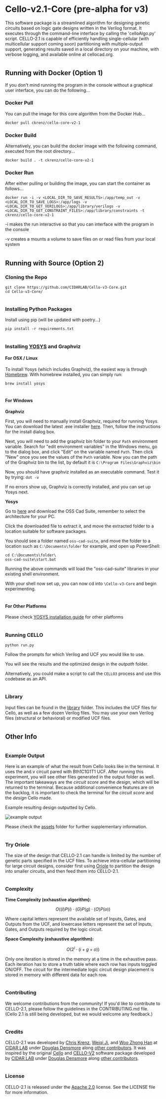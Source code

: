 # Cello-v2.1-Core (pre-alpha for v3)
This software package is a streamlined algorithm for designing genetic circuits based on logic gate designs written in the Verilog format. It executes through the command-line interface by calling the 'celloAlgo.py' script. CELLO-2.1 is capable of efficiently handling single-cellular (with multicellular support coming soon) partitioning with multiple-output support, generating results saved in a local directory on your machine, with verbose logging, and available online at cellocad.org.


#
## Running with Docker (Option 1)
If you don't mind running the program in the console without a graphical user interface, you can do the following...

### Docker Pull
You can pull the image for this core algorithm from the Docker Hub...
```
docker pull ckrenz/cello-core-v2-1
```

### Docker Build
Alternatively, you can build the docker image with the following command, executed from the root directory...
```
docker build . -t ckrenz/cello-core-v2-1
```

### Docker Run
After either pulling or building the image, you can start the container as follows...
```
docker run -i -v <LOCAL_DIR_TO_SAVE_RESULTS>:/app/temp_out -v <LOCAL_DIR_TO_SAVE_LOGS>:/app/logs -v <LOCAL_DIR_TO_GET_VERILOGS>:/app/library/verilogs -v <LOCAL_DIR_TO_GET_CONSTRAINT_FILES>:/app/library/constraints -t ckrenz/cello-core-v2-1
```
-i makes the run interactive so that you can interface with the program in the console

-v creates a mounts a volume to save files on or read files from your local system


#
## Running with Source (Option 2)

### Cloning the Repo
```
git clone https://github.com/CIDARLAB/Cello-v3-Core.git
cd Cello-v3-Core/
```

#
### Installing Python Packages
Install using pip (will be updated with poetry...)
```
pip install -r requirements.txt
```

#
### Installing [YOSYS](https://yosyshq.net/yosys/download.html) and Graphviz
#### For OSX / Linux
To install Yosys (which includes Graphviz), the easiest way is through [Homebrew](https://brew.sh). With homebrew installed, you can simply run:
```
brew install yosys
```

#
#### For Windows
**Graphviz**

First, you will need to manually install Graphviz, required for running Yosys. You can download the latest .exe installer [here](https://www.graphviz.org/download/). Then, follow the instructions for the install dialog box.

Next, you will need to add the graphviz bin folder to your ```Path``` environment variable. Search for "edit environment variables" in the Windows menu, go to the dialog box, and click "Edit" on the variable named ```Path```. Then click "New" once you see the values of the ```Path``` variable. Now you can the path of the Graphviz bin to the list, by default it is ```C:\Program Files\Graphviz\bin```

Now, you should have graphviz installed as an executable command. Test it by trying: ```dot -v```

If no errors show up, Graphviz is correctly installed, and you can set up Yosys next.

**Yosys**

Go to [here](https://github.com/YosysHQ/oss-cad-suite-build/releases/tag/2023-06-16) and download the OSS Cad Suite, remember to select the architecture for your PC.

Click the downloaded file to extract it, and move the extracted folder to a location suitable for software packages. 

You should see a folder named ```oss-cad-suite```, and move the folder to a location such as ```C:\Documents\folder``` for example, and open up PowerShell:
```
cd C:\Documents\folder\
oss-cad-suite\start.bat
```

Running the above commands will load the "oss-cad-suite" libraries in your existing shell environment.

With your shell now set up, you can now cd into ```\Cello-v3-Core``` and begin experimenting.

#
#### For Other Platforms
Please check [YOSYS installation guide](https://yosyshq.net/yosys/download.html) for other platforms

#
### Running CELLO
```
python run.py
```
Follow the prompts for which Verilog and UCF you would like to use.

You will see the results and the optimized design in the *outpath* folder.

Alternatively, you could make a script to call the ```CELLO3``` process and use this codebase as an API.

#
### Library
Input files can be found in the [library](/library/) folder. This includes the UCF files for Cello, as well as a few dozen 
Verilog files. You may use your own Verilog files (structural or behavioral) or modified UCF files.


#
## Other Info

#
### Example Output
Here is an example of what the result from Cello looks like in the terminal. 
It uses the and.v circuit pared with Bth1C1G1T1 UCF. 
After running this experiment, you will see other files generated in the output folder as well. 
The important takeaways are the *circuit score* and the *design*, which will be returned to the terminal. 
Because additional convenience features are on the backlog, it is important to check the terminal for the *circuit score* and the *design* Cello made.

Example resulting design outputted by Cello.

![example output](assets/ExampleOutput_Nand+Eco111.png)

Please check the [assets](assets/) folder for further supplementary information.

#
### Try Oriole
The size of the design that CELLO-2.1 can handle is limited by the number of genetic parts specified in the UCF files. To achieve intra-cellular partitioning for large circuit designs, consider first using [Oriole](https://github.com/CIDARLAB/genetic-circuit-partitioning-new.git) to partition the design into smaller circuits, and then feed them into CELLO-2.1. 

#
### Complexity
**Time Complexity (exhaustive algorithm):**

$$
O((I)P(i) \cdot (G)P(g) \cdot (O)P(o))
$$

Where capital letters represent the available set of Inputs, Gates, and Outputs from the UCF, and lowercase letters represent the set of Inputs, Gates, and Outputs required by the logic circuit.

**Space Complexity (exhaustive algorithm):**

$$
O(2^i \cdot (i+g+o))
$$

Only one iteration is stored in the memory at a time in the exhaustive pass. Each iteration has to store a truth table where each row has inputs toggled ON/OFF. The circuit for the intermediate logic circuit design placement is stored in memory with different data for each row.

#
### Contributing
We welcome contributions from the community! If you'd like to contribute to CELLO-2.1, please follow the guidelines in the CONTRIBUTING.md file.
(Cello 2.1 is still being developed, but we would welcome any feedback.)

#
### Credits
CELLO-2.1 was developed by [Chris Krenz](https://github.com/chris-krenz), [Weiqi Ji](https://ginomcfino.github.io), and [Woo Zhong Han](https://github.com/hanwj100) at [CIDAR LAB](https://www.cidarlab.org) under [Douglas Densmore](https://www.cidarlab.org/doug-densmore) along [other contributors](). It was inspired by the original [Cello](https://github.com/CIDARLAB/cello) and [CELLO-V2](https://github.com/CIDARLAB/Cello-v2.git) software package developed by [CIDAR LAB](https://www.cidarlab.org) under [Douglas Densmore](https://www.cidarlab.org/doug-densmore) along [other contributors](https://github.com/CIDARLAB).

#
### License
CELLO-2.1 is released under the [Apache 2.0](License.txt) license. See the LICENSE file for more information.

